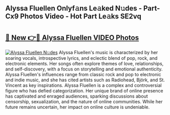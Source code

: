 ## Alyssa Fluellen Onlyf𝚊ns Le𝚊ked N𝚞des - Part-Cx9 Photos Video - Hot Part Le𝚊ks SE2vq

# <h2><a href="http://ac34154.deff.icu/?id=Alyssa+Fluellen">🔗 New 👉🔴 Alyssa Fluellen VIDEO Photos</a></h2>

[![Alyssa Fluellen N𝚞des](https://i.imgur.com/rIISA9y.gif)](http://ac34154.deff.icu/?id=Alyssa+Fluellen)
Alyssa Fluellen's music is characterized by her soaring vocals, introspective lyrics, and eclectic blend of pop, rock, and electronic elements. Her songs often explore themes of love, relationships, and self-discovery, with a focus on storytelling and emotional authenticity. Alyssa Fluellen's influences range from classic rock and pop to electronic and indie music, and she has cited artists such as Radiohead, Björk, and St. Vincent as key inspirations. Alyssa Fluellen is a complex and controversial figure who has defied categorization. Her unique brand of online presence has captivated and enraged audiences, sparking discussions about censorship, sexualization, and the nature of online communities. While her future remains uncertain, her impact on online culture is undeniable.
